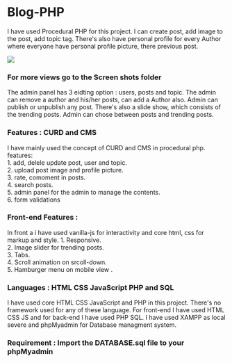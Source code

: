 # Blog-PHP
I have used Procedural PHP for this project. I can create post, add image to the post, add topic tag. There's also have personal profile for every Author where everyone have personal profile picture, there previous post. 

![](ezgif.com-resize.gif)
### For more views go to the Screen shots folder

The admin panel has 3 eidting option : users, posts and topic. The admin can remove a author and his/her posts, can add a Author also. Admin can publish or unpublish any post.
There's also a slide show, which consists of the trending posts. Admin can chose between posts and trending posts.

### Features : CURD and CMS
I have mainly used the concept of CURD and CMS in procedural php.
features:<br>
        1. add, delele update post, user and topic.<br>
        2. upload post image and profile picture.<br>
        3. rate, comoment in posts.<br>
        4. search posts.<br>
        5. admin panel for the admin to manage the contents.<br>
        6. form validations 

### Front-end Features :
In front a i have used vanilla-js for interactivity
and core html, css for markup and style.
        1. Responsive. <br> 
        2. Image slider for trending posts. <br>
        3. Tabs. <br>
        4. Scroll animation on srcoll-down.<br>
        5. Hamburger menu on mobile view .<br>
              
### Languages : HTML CSS JavaScript PHP and SQL
I have used core HTML CSS JavaScript and PHP in this project. There's no framework used for any of these language.
For front-end I have used HTML CSS JS and for back-end I have used PHP SQL.
I have used XAMPP as local severe and phpMyadmin for Database managment system.

### Requirement : Import the DATABASE.sql file to your phpMyadmin 
